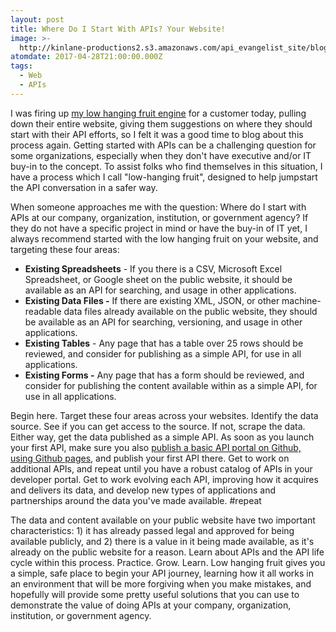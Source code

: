 ```yaml
---
layout: post
title: Where Do I Start With APIs? Your Website!
image: >-
  http://kinlane-productions2.s3.amazonaws.com/api_evangelist_site/blog/bw_website_scrape.png
atomdate: 2017-04-28T21:00:00.000Z
tags:
  - Web
  - APIs
---
```

I was firing up [my low hanging fruit engine](http://apievangelist.com/2016/04/13/formalizing-my-approach-to-identifying-the-low-hanging-api-fruit/) for a customer today, pulling down their entire website, giving them suggestions on where they should start with their API efforts, so I felt it was a good time to blog about this process again. Getting started with APIs can be a challenging question for some organizations, especially when they don't have executive and/or IT buy-in to the concept. To assist folks who find themselves in this situation, I have a process which I call "low-hanging fruit", designed to help jumpstart the API conversation in a safer way.

When someone approaches me with the question: Where do I start with APIs at our company, organization, institution, or government agency? If they do not have a specific project in mind or have the buy-in of IT yet, I always recommend started with the low hanging fruit on your website, and targeting these four areas:

*   **Existing Spreadsheets** \- If you there is a CSV, Microsoft Excel Spreadsheet, or Google sheet on the public website, it should be available as an API for searching, and usage in other applications.
*   **Existing Data Files -** If there are existing XML, JSON, or other machine-readable data files already available on the public website, they should be available as an API for searching, versioning, and usage in other applications.
*   **Existing Tables** - Any page that has a table over 25 rows should be reviewed, and consider for publishing as a simple API, for use in all applications.
*   **Existing Forms -** Any page that has a form should be reviewed, and consider for publishing the content available within as a simple API, for use in all applications.

Begin here. Target these four areas across your websites. Identify the data source. See if you can get access to the source. If not, scrape the data. Either way, get the data published as a simple API. As soon as you launch your first API, make sure you also [publish a basic API portal on Github, using Github pages](http://portal.minimum.apievangelist.com/), and publish your first API there. Get to work on additional APIs, and repeat until you have a robust catalog of APIs in your developer portal. Get to work evolving each API, improving how it acquires and delivers its data, and develop new types of applications and partnerships around the data you've made available. #repeat

The data and content available on your public website have two important characteristics: 1) it has already passed legal and approved for being available publicly, and 2) there is a value in it being made available, as it's already on the public website for a reason. Learn about APIs and the API life cycle within this process. Practice. Grow. Learn. Low hanging fruit gives you a simple, safe place to begin your API journey, learning how it all works in an environment that will be more forgiving when you make mistakes, and hopefully will provide some pretty useful solutions that you can use to demonstrate the value of doing APIs at your company, organization, institution, or government agency.